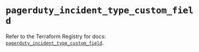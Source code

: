# `pagerduty_incident_type_custom_field`

Refer to the Terraform Registry for docs: [`pagerduty_incident_type_custom_field`](https://registry.terraform.io/providers/pagerduty/pagerduty/3.24.2/docs/resources/incident_type_custom_field).
